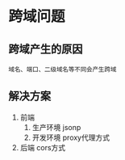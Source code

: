 # 跨域问题

## 跨域产生的原因
    域名、端口、二级域名等不同会产生跨域

## 解决方案
1. 前端
    1. 生产环境
        jsonp
    2. 开发环境
        proxy代理方式
2. 后端
    cors方式